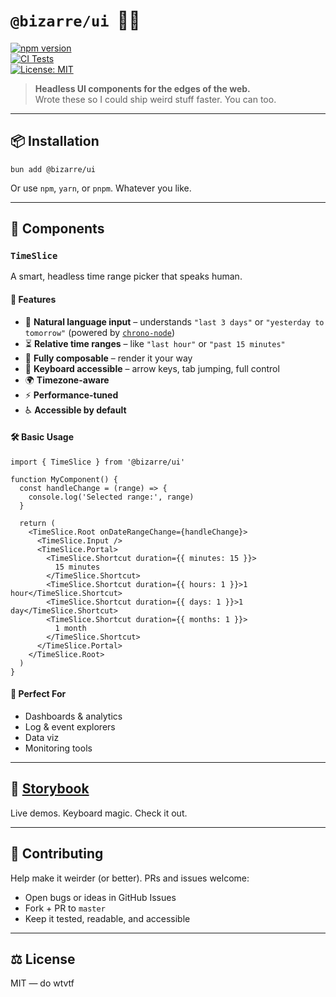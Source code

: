 # `@bizarre/ui` &nbsp;🧠👻

[![npm version](https://img.shields.io/npm/v/@bizarre/ui.svg)](https://www.npmjs.com/package/@bizarre/ui)  
[![CI Tests](https://github.com/bizarre/ui/actions/workflows/ci-tests.yml/badge.svg?branch=master)](https://github.com/bizarre/ui/actions/workflows/ci-tests.yml)  
[![License: MIT](https://img.shields.io/badge/License-MIT-yellow.svg)](https://opensource.org/licenses/MIT)

> **Headless UI components for the edges of the web.**  
> Wrote these so I could ship weird stuff faster. You can too.

---

## 📦 Installation

```
bun add @bizarre/ui
```

Or use `npm`, `yarn`, or `pnpm`. Whatever you like.

---

## 🧩 Components

### `TimeSlice`

A smart, headless time range picker that speaks human.

#### 🔑 Features

- 🧠 **Natural language input** – understands `"last 3 days"` or `"yesterday to tomorrow"` (powered by [`chrono-node`](https://github.com/wanasit/chrono))
- ⏳ **Relative time ranges** – like `"last hour"` or `"past 15 minutes"`
- 🧱 **Fully composable** – render it your way
- 🧭 **Keyboard accessible** – arrow keys, tab jumping, full control
- 🌍 **Timezone-aware**
- ⚡ **Performance-tuned**
- ♿ **Accessible by default**

#### 🛠 Basic Usage

```tsx
import { TimeSlice } from '@bizarre/ui'

function MyComponent() {
  const handleChange = (range) => {
    console.log('Selected range:', range)
  }

  return (
    <TimeSlice.Root onDateRangeChange={handleChange}>
      <TimeSlice.Input />
      <TimeSlice.Portal>
        <TimeSlice.Shortcut duration={{ minutes: 15 }}>
          15 minutes
        </TimeSlice.Shortcut>
        <TimeSlice.Shortcut duration={{ hours: 1 }}>1 hour</TimeSlice.Shortcut>
        <TimeSlice.Shortcut duration={{ days: 1 }}>1 day</TimeSlice.Shortcut>
        <TimeSlice.Shortcut duration={{ months: 1 }}>
          1 month
        </TimeSlice.Shortcut>
      </TimeSlice.Portal>
    </TimeSlice.Root>
  )
}
```

#### 🧰 Perfect For

- Dashboards & analytics
- Log & event explorers
- Data viz
- Monitoring tools

---

## 📘 [Storybook](https://ui.bizar.re/storybook)

Live demos. Keyboard magic. Check it out.

---

## 🤝 Contributing

Help make it weirder (or better). PRs and issues welcome:

- Open bugs or ideas in GitHub Issues
- Fork + PR to `master`
- Keep it tested, readable, and accessible

---

## ⚖️ License

MIT — do wtvtf
